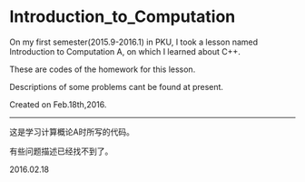 # Introduction_to_Computation

On my first semester(2015.9-2016.1) in PKU, I took a lesson named Introduction to Computation A, on which I learned about C++.

These are codes of the homework for this lesson.

Descriptions of some problems cant be found at present.

Created on Feb.18th,2016.

---

这是学习计算概论A时所写的代码。

有些问题描述已经找不到了。

2016.02.18
